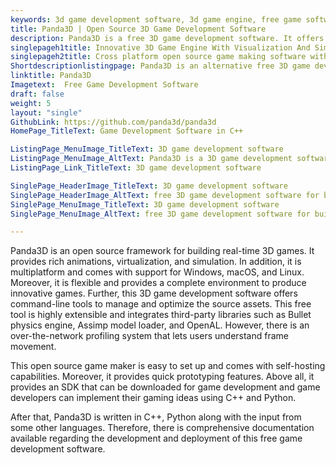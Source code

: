```yaml
---
keywords: 3d game development software, 3d game engine, free game software, open source game maker, open source game making software
title: Panda3D | Open Source 3D Game Development Software
description: Panda3D is a free 3D game development software. It offers support for OpenGL, DirectX, OpenAL along with other features such as animation optimizers and more.
singlepageh1title: Innovative 3D Game Engine With Visualization And Simulation
singlepageh2title: Cross platform open source game making software with powerful features such as OpenGL, multiple render targets, rapid prototyping, and flexible asset handling.
Shortdescriptionlistingpage: Panda3D is an alternative free 3D game development software. This cross-platform software provides features such as asset handling, rapid prototyping and more.
linktitle: Panda3D
Imagetext:  Free Game Development Software
draft: false
weight: 5
layout: "single"
GithubLink: https://github.com/panda3d/panda3d
HomePage_TitleText: Game Development Software in C++

ListingPage_MenuImage_TitleText: 3D game development software
ListingPage_MenuImage_AltText: Panda3D is a 3D game development software
ListingPage_Link_TitleText: 3D game development software

SinglePage_HeaderImage_TitleText: 3D game development software
SinglePage_HeaderImage_AltText: free 3D game development software for building games
SinglePage_MenuImage_TitleText: 3D game development software
SinglePage_MenuImage_AltText: free 3D game development software for building games

---
```


Panda3D is an open source framework for building real-time 3D games. It provides rich animations, virtualization, and simulation. In addition, it is multiplatform and comes with support for Windows, macOS, and Linux. Moreover, it is flexible and provides a complete environment to produce innovative games. Further, this 3D game development software offers command-line tools to manage and optimize the source assets. This free tool is highly extensible and integrates third-party libraries such as Bullet physics engine, Assimp model loader, and OpenAL. However, there is an over-the-network profiling system that lets users understand frame movement.

This open source game maker is easy to set up and comes with self-hosting capabilities. Moreover, it provides quick prototyping features. Above all, it provides an SDK that can be downloaded for game development and game developers can implement their gaming ideas using C++ and Python.

After that, Panda3D is written in C++, Python along with the input from some other languages. Therefore, there is comprehensive documentation available regarding the development and deployment of this free game development software.

<a class="anchor" id="requirements" name="requirements" style="font-size: 12.16px;"></a>
